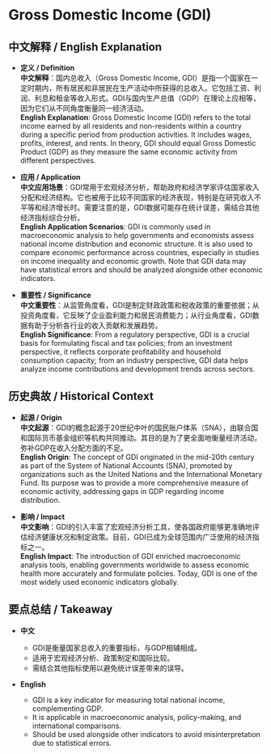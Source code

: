 # Gross Domestic Income (GDI)

## 中文解释 / English Explanation

* **定义 / Definition**  
  **中文解释**：国内总收入（Gross Domestic Income, GDI）是指一个国家在一定时期内，所有居民和非居民在生产活动中所获得的总收入。它包括工资、利润、利息和租金等收入形式。GDI与国内生产总值（GDP）在理论上应相等，因为它们从不同角度衡量同一经济活动。  
  **English Explanation**: Gross Domestic Income (GDI) refers to the total income earned by all residents and non-residents within a country during a specific period from production activities. It includes wages, profits, interest, and rents. In theory, GDI should equal Gross Domestic Product (GDP) as they measure the same economic activity from different perspectives.

* **应用 / Application**  
  **中文应用场景**：GDI常用于宏观经济分析，帮助政府和经济学家评估国家收入分配和经济结构。它也被用于比较不同国家的经济表现，特别是在研究收入不平等和经济增长时。需要注意的是，GDI数据可能存在统计误差，需结合其他经济指标综合分析。  
  **English Application Scenarios**: GDI is commonly used in macroeconomic analysis to help governments and economists assess national income distribution and economic structure. It is also used to compare economic performance across countries, especially in studies on income inequality and economic growth. Note that GDI data may have statistical errors and should be analyzed alongside other economic indicators.

* **重要性 / Significance**  
  **中文重要性**：从监管角度看，GDI是制定财政政策和税收政策的重要依据；从投资角度看，它反映了企业盈利能力和居民消费能力；从行业角度看，GDI数据有助于分析各行业的收入贡献和发展趋势。  
  **English Significance**: From a regulatory perspective, GDI is a crucial basis for formulating fiscal and tax policies; from an investment perspective, it reflects corporate profitability and household consumption capacity; from an industry perspective, GDI data helps analyze income contributions and development trends across sectors.

## 历史典故 / Historical Context

* **起源 / Origin**  
  **中文起源**：GDI的概念起源于20世纪中叶的国民账户体系（SNA），由联合国和国际货币基金组织等机构共同推动。其目的是为了更全面地衡量经济活动，弥补GDP在收入分配方面的不足。  
  **English Origin**: The concept of GDI originated in the mid-20th century as part of the System of National Accounts (SNA), promoted by organizations such as the United Nations and the International Monetary Fund. Its purpose was to provide a more comprehensive measure of economic activity, addressing gaps in GDP regarding income distribution.

* **影响 / Impact**  
  **中文影响**：GDI的引入丰富了宏观经济分析工具，使各国政府能够更准确地评估经济健康状况和制定政策。目前，GDI已成为全球范围内广泛使用的经济指标之一。  
  **English Impact**: The introduction of GDI enriched macroeconomic analysis tools, enabling governments worldwide to assess economic health more accurately and formulate policies. Today, GDI is one of the most widely used economic indicators globally.

## 要点总结 / Takeaway

* **中文**  
  - GDI是衡量国家总收入的重要指标，与GDP相辅相成。  
  - 适用于宏观经济分析、政策制定和国际比较。  
  - 需结合其他指标使用以避免统计误差带来的误导。

* **English**  
  - GDI is a key indicator for measuring total national income, complementing GDP.  
  - It is applicable in macroeconomic analysis, policy-making, and international comparisons.  
  - Should be used alongside other indicators to avoid misinterpretation due to statistical errors.
